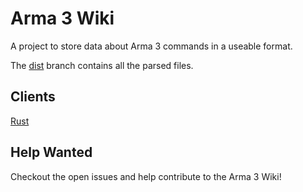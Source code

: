 # Arma 3 Wiki

A project to store data about Arma 3 commands in a useable format.

The [dist](https://github.com/acemod/arma3-wiki/tree/dist) branch contains all the parsed files.

## Clients

[Rust](https://github.com/acemod/arma3-wiki/tree/main/clients/rust)

## Help Wanted

Checkout the open issues and help contribute to the Arma 3 Wiki!
